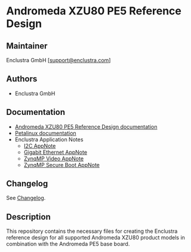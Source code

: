 # Andromeda XZU80 PE5 Reference Design

## Maintainer

Enclustra GmbH [support@enclustra.com]

## Authors

* Enclustra GmbH

## Documentation

* [Andromeda XZU80 PE5 Reference Design documentation](./reference_design/doc/Andromeda_XZU80_PE5.pdf)
* [Petalinux documentation](https://github.com/enclustra/PetalinuxDocumentation)
* Enclustra Application Notes
  - [I2C AppNote](https://github.com/enclustra/I2CAppNote)
  - [Gigabit Ethernet AppNote](https://github.com/enclustra/GigabitEthernetAppNote)
  - [ZynqMP Video AppNote](https://github.com/enclustra/ZynqMpVideoAppNote)
  - [ZynqMP Secure Boot AppNote](https://github.com/enclustra/ZynqMPSecureBootAppNote)

## Changelog
See [Changelog](changelog.md).

## Description
This repository contains the necessary files for creating the Enclustra reference design for all supported Andromeda XZU80 product models in combination with the Andromeda PE5 base board.
